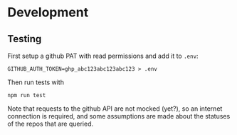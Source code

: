 # Development

## Testing

First setup a github PAT with read permissions and add it to `.env`:

`GITHUB_AUTH_TOKEN=ghp_abc123abc123abc123 > .env`

Then run tests with 

`npm run test`

Note that requests to the github API are not mocked (yet?), so an internet connection is required, and some assumptions are made about the statuses of the repos that are queried.